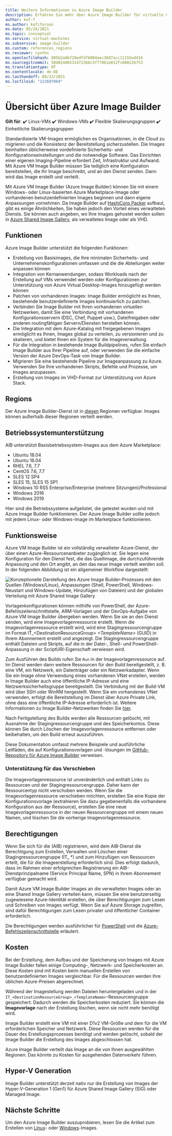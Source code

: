 ```yaml
---
title: Weitere Informationen zu Azure Image Builder
description: Erfahren Sie mehr über Azure Image Builder für virtuelle Computer in Azure.
author: kof-f
ms.author: kofiforson
ms.date: 05/24/2021
ms.topic: conceptual
ms.service: virtual-machines
ms.subservice: image-builder
ms.custom: references_regions
ms.reviewer: cynthn
ms.openlocfilehash: 805b2a8bf29edfd76804aec3607acc11155edd16
ms.sourcegitcommit: 58d82486531472268c5ff70b1e012fc008226753
ms.translationtype: HT
ms.contentlocale: de-DE
ms.lasthandoff: 08/23/2021
ms.locfileid: "122697069"
---
```

# <a name="azure-image-builder-overview"></a>Übersicht über Azure Image Builder

**Gilt für**: :heavy_check_mark: Linux-VMs :heavy_check_mark: Windows-VMs :heavy_check_mark: Flexible Skalierungsgruppen :heavy_check_mark: Einheitliche Skalierungsgruppen

Standardisierte VM-Images ermöglichen es Organisationen, in die Cloud zu migrieren und die Konsistenz der Bereitstellung sicherzustellen. Die Images beinhalten üblicherweise vordefinierte Sicherheits- und Konfigurationseinstellungen und die notwendige Software. Das Einrichten einer eigenen Imaging-Pipeline erfordert Zeit, Infrastruktur und Aufwand. Mit Azure VM Image Builder müssen Sie lediglich eine Konfiguration bereitstellen, die Ihr Image beschreibt, und an den Dienst senden. Dann wird das Image erstellt und verteilt.
 
Mit Azure VM Image Builder (Azure Image Builder) können Sie mit einem Windows- oder Linux-basierten Azure Marketplace-Image oder vorhandenen benutzerdefinierten Images beginnen und dann eigene Anpassungen vornehmen. Da Image Builder auf [HashiCorp Packer](https://packer.io/) aufbaut, gibt es einige Ähnlichkeiten, Sie haben jedoch den Vorteil eines verwalteten Diensts. Sie können auch angeben, wo Ihre Images gehostet werden sollen: in [Azure Shared Image Gallery](shared-image-galleries.md), als verwaltetes Image oder als VHD.


## <a name="features"></a>Funktionen

Azure Image Builder unterstützt die folgenden Funktionen:

- Erstellung von Basisimages, die Ihre minimalen Sicherheits- und Unternehmenskonfigurationen umfassen und die die Abteilungen weiter anpassen können
- Integration von Kernanwendungen, sodass Workloads nach der Erstellung auf VMs verwendet werden oder Konfigurationen zur Unterstützung von Azure Virtual Desktop-Images hinzugefügt werden können
- Patchen von vorhandenen Images: Image Builder ermöglicht es Ihnen, bestehende benutzerdefinierte Images kontinuierlich zu patchen.
- Verbinden Sie Image Builder mit Ihren vorhandenen virtuellen Netzwerken, damit Sie eine Verbindung mit vorhandenen Konfigurationsservern (DSC, Chef, Puppet usw.), Dateifreigaben oder anderen routingfähigen Servern/Diensten herstellen können.
- Die Integration mit dem Azure-Katalog mit freigegebenen Images ermöglicht es Ihnen, Images global zu verteilen, zu versionieren und zu skalieren, und bietet Ihnen ein System für die Imageverwaltung.
- Für die Integration in bestehende Image Buildpipelines, rufen Sie einfach Image Builder aus Ihrer Pipeline auf, oder verwenden Sie die einfache Version der Azure DevOps-Task von Image Builder.
- Migrieren Sie eine bestehende Pipeline zur Imageanpassung zu Azure. Verwenden Sie Ihre vorhandenen Skripts, Befehle und Prozesse, um Images anzupassen.
- Erstellung von Images im VHD-Format zur Unterstützung von Azure Stack.
 

## <a name="regions"></a>Regions

Der Azure Image Builder-Dienst ist in [diesen](./linux/image-builder-json.md#location) Regionen verfügbar. Images können außerhalb dieser Regionen verteilt werden.

## <a name="os-support"></a>Betriebssystemunterstützung
AIB unterstützt Basisbetriebssystem-Images aus dem Azure Marketplace:
- Ubuntu 18.04
- Ubuntu 16.04
- RHEL 7.6, 7.7
- CentOS 7.6, 7.7
- SLES 12 SP4
- SLES 15, SLES 15 SP1
- Windows 10 RS5 Enterprise/Enterprise (mehrere Sitzungen)/Professional
- Windows 2016
- Windows 2019

Hier sind die Betriebssysteme aufgelistet, die getestet wurden und mit Azure Image Builder funktionieren. Der Azure Image Builder sollte jedoch mit jedem Linux- oder Windows-Image im Marketplace funktionieren.

## <a name="how-it-works"></a>Funktionsweise

Azure VM Image Builder ist ein vollständig verwalteter Azure-Dienst, der über einen Azure-Ressourcenanbieter zugänglich ist. Sie legen eine Konfiguration für den Dienst fest, die das Quellimage, die durchzuführende Anpassung und den Ort angibt, an den das neue Image verteilt werden soll. In der folgenden Abbildung ist ein allgemeiner Workflow dargestellt:

![Konzeptionelle Darstellung des Azure Image Builder-Prozesses mit den Quellen (Windows/Linux), Anpassungen (Shell, PowerShell, Windows-Neustart und Windows-Update, Hinzufügen von Dateien) und der globalen Verteilung mit Azure Shared Image Gallery](./media/image-builder-overview/image-builder-flow.png)

Vorlagenkonfigurationen können mithilfe von PowerShell, der Azure-Befehlszeilenschnittstelle, ARM-Vorlagen und der DevOps-Aufgabe von Azure VM Image Builder übergeben werden. Wenn Sie sie an den Dienst senden, wird eine Imagevorlagenressource erstellt. Wenn die Imagevorlagenressource erstellt wird, wird eine Stagingressourcengruppe im Format IT_\<DestinationResourceGroup> _\<TemplateName>_ \(GUID) in Ihrem Abonnement erstellt und angezeigt. Die Stagingressourcengruppe enthält Dateien und Skripts, auf die in der Datei-, Shell- und PowerShell-Anpassung in der ScriptURI-Eigenschaft verwiesen wird.

Zum Ausführen des Builds rufen Sie `Run` in der Imagevorlagenressource auf. Im Dienst werden dann weitere Ressourcen für den Build bereitgestellt, z. B. eine VM, ein Netzwerk, ein Datenträger oder ein Netzwerkadapter. Wenn Sie ein Image ohne Verwendung eines vorhandenen VNet erstellen, werden in Image Builder auch eine öffentliche IP-Adresse und eine Netzwerksicherheitsgruppe bereitgestellt. Die Verbindung mit der Build-VM wird über SSH oder WinRM hergestellt. Wenn Sie ein vorhandenes VNet verwenden, erfolgt die Bereitstellung im Dienst über Azure Private Link, ohne dass eine öffentliche IP-Adresse erforderlich ist. Weitere Informationen zu Image Builder-Netzwerken finden Sie [hier](./linux/image-builder-networking.md).

Nach Fertigstellung des Builds werden alle Ressourcen gelöscht, mit Ausnahme der Stagingressourcengruppe und des Speicherkontos. Diese können Sie durch Löschen der Imagevorlagenressource entfernen oder beibehalten, um den Build erneut auszuführen.

Diese Dokumentation umfasst mehrere Beispiele und ausführliche Leitfäden, die auf Konfigurationsvorlagen und -lösungen im [GitHub-Repository für Azure Image Builder](https://github.com/azure/azvmimagebuilder) verweisen.

### <a name="move-support"></a>Unterstützung für das Verschieben
Die Imagevorlagenressource ist unveränderlich und enthält Links zu Ressourcen und der Stagingressourcengruppe. Daher kann der Ressourcentyp nicht verschoben werden. Wenn Sie die Imagevorlagenressource verschieben möchten, erstellen Sie eine Kopie der Konfigurationsvorlage (extrahieren Sie dazu gegebenenfalls die vorhandene Konfiguration aus der Ressource), erstellen Sie eine neue Imagevorlagenressource in der neuen Ressourcengruppe mit einem neuen Namen, und löschen Sie die vorherige Imagevorlagenressource. 

## <a name="permissions"></a>Berechtigungen
Wenn Sie sich für die (AIB) registrieren, wird dem AIB-Dienst die Berechtigung zum Erstellen, Verwalten und Löschen einer Stagingressourcengruppe (IT_ *) und zum Hinzufügen von Ressourcen erteilt, die für die Imageerstellung erforderlich sind. Dies erfolgt dadurch, dass im Rahmen einer erfolgreichen Registrierung ein AIB-Dienstprinzipalname (Service Principal Name, SPN) in Ihrem Abonnement verfügbar gemacht wird.

Damit Azure VM Image Builder Images an die verwalteten Images oder an eine Shared Image Gallery verteilen kann, müssen Sie eine benutzerseitig zugewiesene Azure-Identität erstellen, die über Berechtigungen zum Lesen und Schreiben von Images verfügt. Wenn Sie auf Azure Storage zugreifen, sind dafür Berechtigungen zum Lesen privater und öffentlicher Container erforderlich.

Die Berechtigungen werden ausführlicher für [PowerShell](./linux/image-builder-permissions-powershell.md) und die [Azure-Befehlszeilenschnittstelle](./linux/image-builder-permissions-cli.md) erläutert.

## <a name="costs"></a>Kosten
Bei der Erstellung, dem Aufbau und der Speicherung von Images mit Azure Image Builder fallen einige Computing-, Netzwerk- und Speicherkosten an. Diese Kosten sind mit Kosten beim manuellen Erstellen von benutzerdefinierten Images vergleichbar. Für die Ressourcen werden Ihre üblichen Azure-Preisen abgerechnet. 

Während der Imagestellung werden Dateien heruntergeladen und in der `IT_<DestinationResourceGroup>_<TemplateName>`-Ressourcengruppe gespeichert. Dadurch werden die Speicherkosten reduziert. Sie können die **Imagevorlage** nach der Erstellung löschen, wenn sie nicht mehr benötigt wird.
 
Image Builder erstellt eine VM mit einer D1v2 VM-Größe und dem für die VM erforderlichen Speicher und Netzwerk. Diese Ressourcen werden für die Dauer des Erstellungsprozesses benötigt und werden gelöscht, sobald der Image Builder die Erstellung des Images abgeschlossen hat. 
 
Azure Image Builder verteilt das Image an die von Ihnen ausgewählten Regionen. Das könnte zu Kosten für ausgehenden Datenverkehr führen.

## <a name="hyper-v-generation"></a>Hyper-V Generation
Image Builder unterstützt derzeit nativ nur die Erstellung von Images der Hyper-V-Generation 1 (Gen1) für Azure Shared Image Gallery (SIG) oder Managed Image. 
 
## <a name="next-steps"></a>Nächste Schritte 
 
Um den Azure Image Builder auszuprobieren, lesen Sie die Artikel zum Erstellen von [Linux](./linux/image-builder.md)- oder [Windows](./windows/image-builder.md)-Images.
